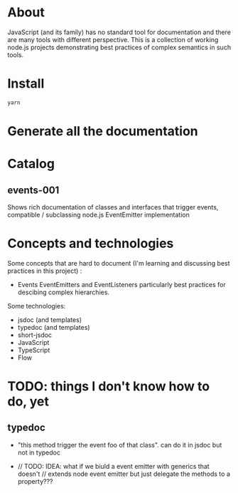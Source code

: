# About

JavaScript (and its family) has no standard tool for documentation and there are many tools with different perspective. This is a collection of working node.js projects demonstrating best practices of complex semantics in such tools. 


# Install

```sh
yarn 
```

# Generate all the documentation



# Catalog

## events-001

 Shows rich documentation of classes and interfaces that trigger events, compatible / subclassing  node.js EventEmitter implementation



# Concepts and technologies

Some concepts that are hard to document (I'm learning and discussing best practices in this project) : 

 * Events EventEmitters and EventListeners particularly best practices for descibing complex hierarchies.
 
Some technologies: 

 * jsdoc (and templates)
 * typedoc (and templates)
 * short-jsdoc
 * JavaScript
 * TypeScript
 * Flow


# TODO: things I don't know how to do, yet

## typedoc

 * "this method trigger the event foo of that class". can do it in jsdoc but not in typedoc

*
    // TODO: IDEA: what if we biuld a event emitter with generics that doesn't 
    // extends node event emitter but just delegate the methods to a property???